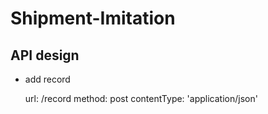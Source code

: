 # Shipment-Imitation

## API design
* add record  


    url:  /record
    method: post
    contentType: 'application/json'
       